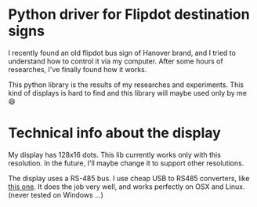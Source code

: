 # Python driver for Flipdot destination signs

I recently found an old flipdot bus sign of Hanover brand, and I tried to understand how to control it via my computer.
After some hours of researches, I've finally found how it works.

This python library is the results of my researches and experiments. This kind of displays is hard to find and this library will maybe used only by me :smile:

# Technical info about the display

My display has 128x16 dots. This lib currently works only with this resolution. In the future, I'll maybe change it to support other resolutions.

The display uses a RS-485 bus. I use cheap USB to RS485 converters, like [this one](http://www.amazon.fr/RS485-Convertisseur-Adaptateur-Support-Vista/dp/B00GWEGZOI/ref=sr_1_5?ie=UTF8&qid=1457268055&sr=8-5&keywords=usb+rs485). It does the job very well, and works perfectly on OSX and Linux. (never tested on Windows ...)

